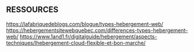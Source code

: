 ## RESSOURCES

https://lafabriquedeblogs.com/blogue/types-hebergement-web/
https://hebergementsitewebquebec.com/differences-types-hebergement-web/
https://www.1and1.fr/digitalguide/hebergement/aspects-techniques/lhebergement-cloud-flexible-et-bon-marche/